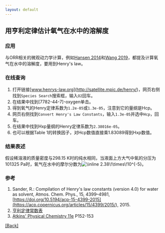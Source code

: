 ```yaml
---
layout: default
---
```


## 用亨利定律估计氧气在水中的溶解度

### 应用
与ORR相关的微观动力学计算，例如[Hansen 2014](<https://doi.org/10.1021/jp4100608>)和[Wang 2019](<https://doi.org/10.1021/jacs.9b07712>)，都提及计算氧气在水中的溶解度，要用到Henry's law。

### 在线查询
1. 打开链接[www.henrys-law.org](<http://satellite.mpic.de/henry/>)，网页右侧找到`Species Search`搜索框，输入`O2`回车。
2. 在结果中找到[7782-44-7]-oxygen单击。
3. 得到氧气的Henry定律系数为`1.2e-05`或`1.3e-05`，注意到它的量纲是Hcp。
4. 网页右侧找到`Convert Henry's Law Constants`，输入`1.3e-05`并选中`Hcp`，回车。
5. 在结果中找到Hxp量纲的Henry定律系数为`2.38016e-05`。
6. 也可以根据Table 1的转换因子，对Hcp数值直接乘1.83089得到Hxp数值。

### 结果表述
假设稀溶液的质量密度与298.15 K时的纯水相同，当液面上方大气中氧的分压为101325 Pa时，氧气在水中的摩尔分数为<img src="https://latex.codecogs.com/svg.image?\inline&space;2.38\!\times\!10^{-5}" title="\inline 2.38\!\times\!10^{-5}" />。

### 参考
1. Sander, R.: Compilation of Henry's law constants (version 4.0) for water as solvent, Atmos. Chem. Phys., 15, 4399–4981, [https://doi.org/10.5194/acp-15-4399-2015](<https://acp.copernicus.org/articles/15/4399/2015/>), 2015.
2. [亨利定律常数表](<https://max.book118.com/html/2017/0528/109971917.shtm>)
3. [Atkins' Physical Chemistry 11e](<https://global.oup.com/academic/product/atkins-physical-chemistry-11e-9780198817895?q=atkins&lang=en&cc=us>) P152-153

[[Back]](../)
